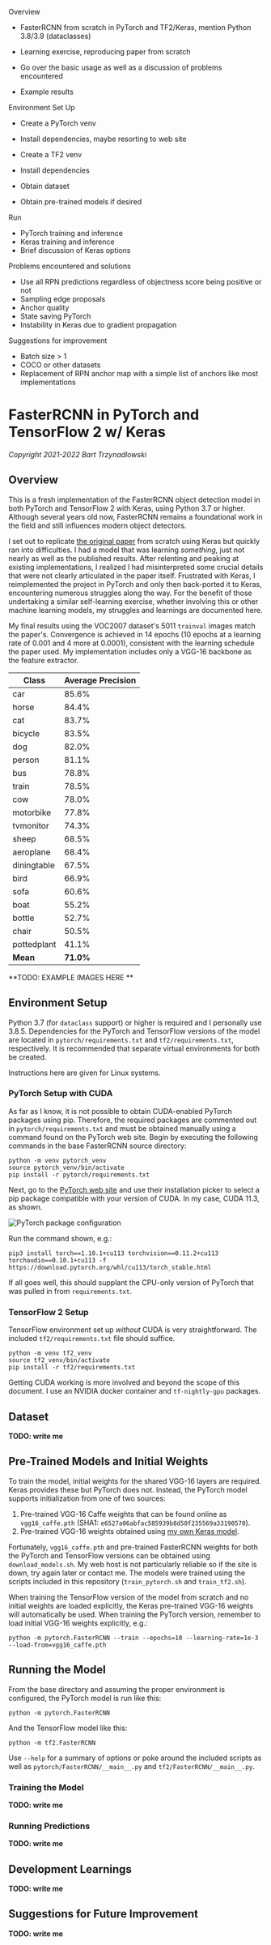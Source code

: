 Overview

  - FasterRCNN from scratch in PyTorch and TF2/Keras, mention Python 3.8/3.9 (dataclasses)
  - Learning exercise, reproducing paper from scratch
  - Go over the basic usage as well as a discussion of problems encountered

  - Example results

Environment Set Up

  - Create a PyTorch venv
  - Install dependencies, maybe resorting to web site
  - Create a TF2 venv
  - Install dependencies

  - Obtain dataset
  - Obtain pre-trained models if desired

Run

  - PyTorch training and inference
  - Keras training and inference
  - Brief discussion of Keras options

Problems encountered and solutions

  - Use all RPN predictions regardless of objectness score being positive or not
  - Sampling edge proposals
  - Anchor quality
  - State saving PyTorch
  - Instability in Keras due to gradient propagation

Suggestions for improvement

  - Batch size > 1
  - COCO or other datasets
  - Replacement of RPN anchor map with a simple list of anchors like most implementations

# FasterRCNN in PyTorch and TensorFlow 2 w/ Keras
*Copyright 2021-2022 Bart Trzynadlowski*

## Overview

This is a fresh implementation of the FasterRCNN object detection model in both PyTorch and TensorFlow 2 with Keras, using Python 3.7 or higher. Although several years old now, FasterRCNN remains a foundational work in the field and still influences modern object detectors. 

I set out to replicate [the original paper](docs/publications/faster_rcnn.pdf) from scratch using Keras but quickly ran into difficulties. I had a model that was learning *something*, just not nearly as well as the published results. After relenting and peaking at existing implementations, I realized I had misinterpreted some crucial details that were not clearly articulated in the paper itself. Frustrated with Keras, I reimplemented the project in PyTorch and only then back-ported it to Keras, encountering numerous struggles along the way. For the benefit of those undertaking a similar self-learning exercise, whether involving this or other machine learning models, my struggles and learnings are documented here.

My final results using the VOC2007 dataset's 5011 `trainval` images match the paper's. Convergence is achieved in 14 epochs (10 epochs at a learning rate of 0.001 and 4 more at 0.0001), consistent with the learning schedule the paper used. My implementation includes only a VGG-16 backbone as the feature extractor.

| Class | Average Precision |
|-------|-------------------|
| car        | 85.6% |
| horse      | 84.4% |
| cat        | 83.7% |
| bicycle    | 83.5% |
| dog        | 82.0% |
| person     | 81.1% |
| bus        | 78.8% |
| train      | 78.5% |
| cow        | 78.0% |
| motorbike  | 77.8% |
| tvmonitor  | 74.3% |
| sheep      | 68.5% |
| aeroplane  | 68.4% |
| diningtable| 67.5% |
| bird       | 66.9% |
| sofa       | 60.6% |
| boat       | 55.2% |
| bottle     | 52.7% |
| chair      | 50.5% |
| pottedplant| 41.1% |
|**Mean**   | **71.0%** |

**TODO: EXAMPLE IMAGES HERE **

## Environment Setup

Python 3.7 (for `dataclass` support) or higher is required and I personally use 3.8.5. Dependencies for the PyTorch and TensorFlow versions of the model are located in `pytorch/requirements.txt` and `tf2/requirements.txt`, respectively. It is recommended that separate virtual environments for both be created.

Instructions here are given for Linux systems.

### PyTorch Setup with CUDA

As far as I know, it is not possible to obtain CUDA-enabled PyTorch packages using pip. Therefore, the required packages are commented out in `pytorch/requirements.txt` and must be obtained manually using a command found on the PyTorch web site. Begin by executing the following commands in the base FasterRCNN source directory:

```
python -m venv pytorch_venv
source pytorch_venv/bin/activate
pip install -r pytorch/requirements.txt
```

Next, go to the [PyTorch web site](https://pytorch.org/) and use their installation picker to select a pip package compatible with your version of CUDA. In my case, CUDA 11.3, as shown.


![PyTorch package configuration](docs/images/PyTorch_Configuration.png)

Run the command shown, e.g.:

```
pip3 install torch==1.10.1+cu113 torchvision==0.11.2+cu113 torchaudio==0.10.1+cu113 -f https://download.pytorch.org/whl/cu113/torch_stable.html
```

If all goes well, this should supplant the CPU-only version of PyTorch that was pulled in from `requirements.txt`.

### TensorFlow 2 Setup

TensorFlow environment set up *without* CUDA is very straightforward. The included `tf2/requirements.txt` file should suffice.

```
python -m venv tf2_venv
source tf2_venv/bin/activate
pip install -r tf2/requirements.txt
```

Getting CUDA working is more involved and beyond the scope of this document. I use an NVIDIA docker container and `tf-nightly-gpu` packages.


## Dataset

**TODO: write me**

## Pre-Trained Models and Initial Weights

To train the model, initial weights for the shared VGG-16 layers are required. Keras provides these but PyTorch does not. Instead, the PyTorch model supports initialization from one of two sources:

1. Pre-trained VGG-16 Caffe weights that can be found online as `vgg16_caffe.pth` (SHA1: `e6527a06abfac585939b8d50f235569a33190570`). 
2. Pre-trained VGG-16 weights obtained using [my own Keras model](https://github.com/trzy/VGG16).

Fortunately, `vgg16_caffe.pth` and pre-trained FasterRCNN weights for both the PyTorch and TensorFlow versions can be obtained using `download_models.sh`. My web host is not particularly reliable so if the site is down, try again later or contact me. The models were trained using the scripts included in this repository (`train_pytorch.sh` and `train_tf2.sh`).

When training the TensorFlow version of the model from scratch and no initial weights are loaded explicitly, the Keras pre-trained VGG-16 weights will automatically be used. When training the PyTorch version, remember to load initial VGG-16 weights explicitly, e.g.:

```
python -m pytorch.FasterRCNN --train --epochs=10 --learning-rate=1e-3 --load-from=vgg16_caffe.pth
```

## Running the Model

From the base directory and assuming the proper environment is configured, the PyTorch model is run like this:

```
python -m pytorch.FasterRCNN
```

And the TensorFlow model like this:
```
python -m tf2.FasterRCNN
```

Use `--help` for a summary of options or poke around the included scripts as well as `pytorch/FasterRCNN/__main__.py` and `tf2/FasterRCNN/__main__.py`.

### Training the Model
**TODO: write me**

### Running Predictions
**TODO: write me**

## Development Learnings
**TODO: write me**

## Suggestions for Future Improvement
**TODO: write me**



